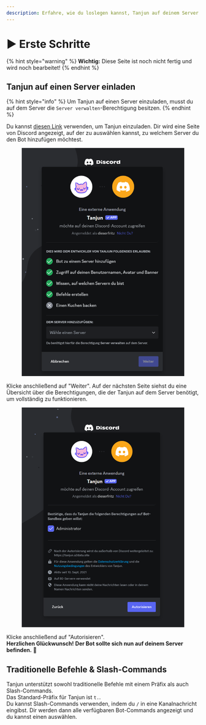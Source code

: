 ```yaml
---
description: Erfahre, wie du loslegen kannst, Tanjun auf deinem Server zu verwenden!
---
```


# ▶️ Erste Schritte

{% hint style="warning" %}
**Wichtig:** Diese Seite ist noch nicht fertig und wird noch bearbeitet!
{% endhint %}

## Tanjun auf einen Server einladen

{% hint style="info" %}
Um Tanjun auf einen Server einzuladen, musst du auf dem Server die `Server verwalten`-Berechtigung besitzen.
{% endhint %}

Du kannst [diesen Link](https://r.arion2000.xyz/discord/dcdev/app/tanjun/c\_invite) verwenden, um Tanjun einzuladen. Dir wird eine Seite von Discord angezeigt, auf der zu auswählen kannst, zu welchem Server du den Bot hinzufügen möchtest.

<div data-full-width="false">

<figure><img src=".gitbook/assets/invite_bot_select_server.png" alt="" width="563"><figcaption></figcaption></figure>

</div>

Klicke anschließend auf "Weiter". Auf der nächsten Seite siehst du eine Übersicht über die Berechtigungen, die der Tanjun auf dem Server benötigt, um vollständig zu funktionieren.&#x20;

<figure><img src=".gitbook/assets/invite_bot_select_permissions.png" alt="" width="563"><figcaption></figcaption></figure>

Klicke anschließend auf "Autorisieren".\
**Herzlichen Glückwunsch!** **Der Bot sollte sich nun auf deinem Server befinden.** :tada:

## Traditionelle Befehle & Slash-Commands

Tanjun unterstützt sowohl traditionelle Befehle mit einem Präfix als auch Slash-Commands.\
Das Standard-Präfix für Tanjun ist `t.`.\
Du kannst Slash-Commands verwenden, indem du `/` in eine Kanalnachricht eingibst. Dir werden dann alle verfügbaren Bot-Commands angezeigt und du kannst einen auswählen.
